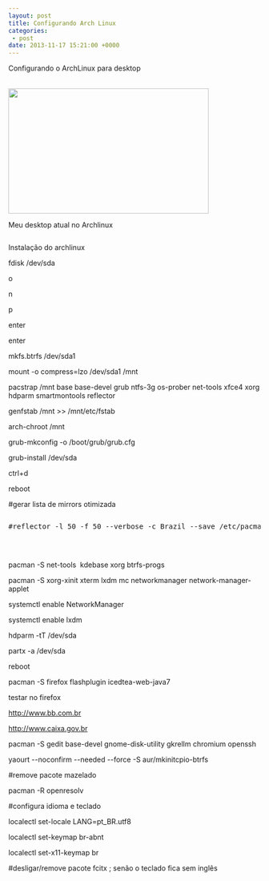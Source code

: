 ```yaml
---
layout: post
title: Configurando Arch Linux
categories:
 - post
date: 2013-11-17 15:21:00 +0000
---
```


Configurando o ArchLinux para desktop<a name="more"></a>

<table cellpadding="0" cellspacing="0" class="tr-caption-container" style="margin-left: auto; margin-right: auto; text-align: center;"><tbody></tbody></table>

  

  

<a href="http://4.bp.blogspot.com/-OU0yP_jw5ok/Ulu3Xf8lkhI/AAAAAAAAmjA/sh6H-9bIpoc/s1600/snapshot1.png" imageanchor="1" style="margin-left: auto; margin-right: auto;">

<img border="0" height="250" src="http://4.bp.blogspot.com/-OU0yP_jw5ok/Ulu3Xf8lkhI/AAAAAAAAmjA/sh6H-9bIpoc/s400/snapshot1.png" width="400"/>

</a>  

  

  

Meu desktop atual no Archlinux  

  

  

<pre></pre>

Instalação do archlinux  

  

fdisk /dev/sda  

o  

n  

p  

enter  

enter  

mkfs.btrfs /dev/sda1  

mount -o compress=lzo /dev/sda1 /mnt  

pacstrap /mnt base base-devel grub ntfs-3g os-prober net-tools xfce4 xorg hdparm smartmontools reflector  

genfstab /mnt &gt;&gt; /mnt/etc/fstab  

arch-chroot /mnt  

grub-mkconfig -o /boot/grub/grub.cfg  

grub-install /dev/sda  

ctrl+d  

reboot  

#gerar lista de mirrors otimizada  

<pre><pre>#reflector -l 50 -f 50 --verbose -c Brazil --save /etc/pacman.d/mirrorlist</pre>
</pre>

pacman -S net-tools &nbsp;kdebase xorg btrfs-progs  

pacman -S xorg-xinit xterm lxdm mc networkmanager network-manager-applet  

systemctl enable NetworkManager  

systemctl enable lxdm  

hdparm -tT /dev/sda  

partx -a /dev/sda  

reboot  

pacman -S firefox flashplugin icedtea-web-java7  

testar no firefox  

http://www.bb.com.br  

http://www.caixa.gov.br  

pacman -S gedit base-devel gnome-disk-utility gkrellm chromium openssh  

yaourt --noconfirm --needed --force -S aur/mkinitcpio-btrfs  

#remove pacote mazelado  

pacman -R openresolv  

#configura idioma e teclado  

localectl set-locale LANG=pt_BR.utf8  

localectl set-keymap br-abnt  

localectl set-x11-keymap br  

#desligar/remove pacote fcitx ; senão o teclado fica sem inglês  

  